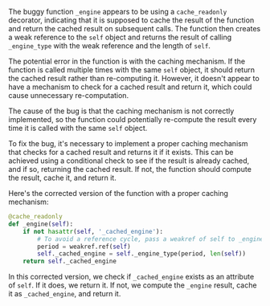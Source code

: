 The buggy function `_engine` appears to be using a `cache_readonly` decorator, indicating that it is supposed to cache the result of the function and return the cached result on subsequent calls. The function then creates a weak reference to the `self` object and returns the result of calling `_engine_type` with the weak reference and the length of `self`.

The potential error in the function is with the caching mechanism. If the function is called multiple times with the same `self` object, it should return the cached result rather than re-computing it. However, it doesn't appear to have a mechanism to check for a cached result and return it, which could cause unnecessary re-computation.

The cause of the bug is that the caching mechanism is not correctly implemented, so the function could potentially re-compute the result every time it is called with the same `self` object.

To fix the bug, it's necessary to implement a proper caching mechanism that checks for a cached result and returns it if it exists. This can be achieved using a conditional check to see if the result is already cached, and if so, returning the cached result. If not, the function should compute the result, cache it, and return it.

Here's the corrected version of the function with a proper caching mechanism:

```python
@cache_readonly
def _engine(self):
    if not hasattr(self, '_cached_engine'):
        # To avoid a reference cycle, pass a weakref of self to _engine_type.
        period = weakref.ref(self)
        self._cached_engine = self._engine_type(period, len(self))
    return self._cached_engine
```

In this corrected version, we check if `_cached_engine` exists as an attribute of `self`. If it does, we return it. If not, we compute the `_engine` result, cache it as `_cached_engine`, and return it.